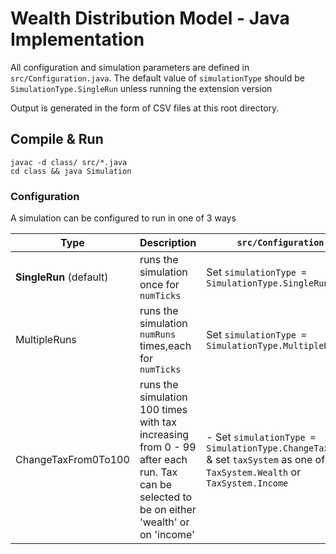 # Wealth Distribution Model - Java Implementation

All configuration and simulation parameters are defined in `src/Configuration.java`. The default value of `simulationType` should be `SimulationType.SingleRun` unless running the extension version

Output is generated in the form of CSV files at this root directory.

## Compile & Run

```shell
javac -d class/ src/*.java 
cd class && java Simulation
```

### Configuration

A simulation can be configured to run in one of 3 ways

Type|Description|`src/Configuration.java`
---|---|---
**SingleRun** (default)|runs the simulation once for `numTicks`|Set `simulationType = SimulationType.SingleRun`
MultipleRuns|runs the simulation `numRuns` times,each for `numTicks`|Set `simulationType = SimulationType.MultipleRuns`
ChangeTaxFrom0To100|runs the simulation 100 times with tax increasing from 0 - 99 after each run. Tax can be selected to be on either 'wealth' or on 'income'| - Set `simulationType = SimulationType.ChangeTaxFrom0To100` & set `taxSystem` as one of `TaxSystem.Wealth` or `TaxSystem.Income`


